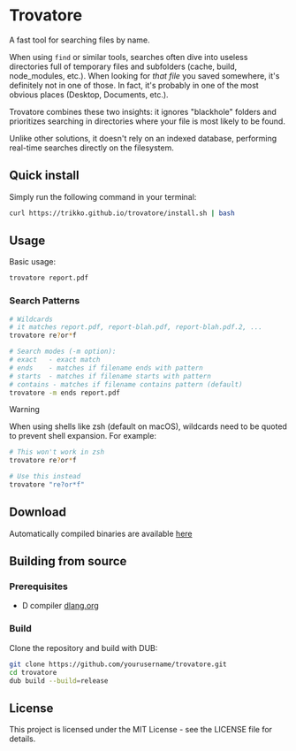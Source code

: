 # Trovatore

A fast tool for searching files by name.

When using `find` or similar tools, searches often dive into useless directories full of temporary files and subfolders (cache, build, node_modules, etc.). When looking for *that file* you saved somewhere, it's definitely not in one of those. In fact, it's probably in one of the most obvious places (Desktop, Documents, etc.).

Trovatore combines these two insights: it ignores "blackhole" folders and prioritizes searching in directories where your file is most likely to be found.

Unlike other solutions, it doesn't rely on an indexed database, performing real-time searches directly on the filesystem.

## Quick install

Simply run the following command in your terminal:

```bash
curl https://trikko.github.io/trovatore/install.sh | bash
```

## Usage

Basic usage:
```bash
trovatore report.pdf
```

### Search Patterns

```bash
# Wildcards
# it matches report.pdf, report-blah.pdf, report-blah.pdf.2, ...
trovatore re?or*f

# Search modes (-m option):
# exact   - exact match
# ends    - matches if filename ends with pattern
# starts  - matches if filename starts with pattern
# contains - matches if filename contains pattern (default)
trovatore -m ends report.pdf
```

> [!WARNING]
> When using shells like zsh (default on macOS), wildcards need to be quoted to prevent shell expansion. For example:
> ```bash
> # This won't work in zsh
> trovatore re?or*f
>
> # Use this instead
> trovatore "re?or*f"
> ```

## Download

Automatically compiled binaries are available [here](https://trikko.github.io/trovatore/)

## Building from source

### Prerequisites
- D compiler [dlang.org](https://dlang.org)

### Build

Clone the repository and build with DUB:

```bash
git clone https://github.com/yourusername/trovatore.git
cd trovatore
dub build --build=release
```

## License

This project is licensed under the MIT License - see the LICENSE file for details.
